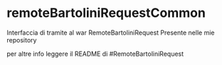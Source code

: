 # remoteBartoliniRequestCommon
Interfaccia di tramite al war RemoteBartoliniRequest Presente nelle mie repository

per altre info leggere il README di #RemoteBartoliniRequest
